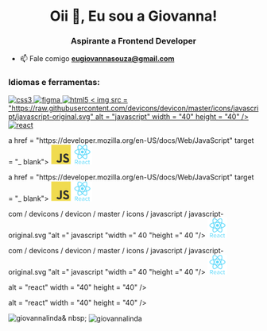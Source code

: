 <h1 align = "center"> Oii 👋, Eu sou a Giovanna! </h1>
<h3 align = "center"> Aspirante a Frontend Developer </h3>

- 📫 Fale comigo **eugiovannasouza@gmail.com**

<h3 align = "left"> Idiomas e ferramentas: </h3>
<p align = "left"> <a href="https://www.w3schools.com/css/" target="_blank"> <img src = "https://raw.githubusercontent.com/devicons/devicon /master/icons/css3/css3-original-wordmark.svg "alt =" css3 "width =" 40 "height =" 40 "/> </a> <a href =" https://www.figma.com / "target =" _ blank "> <img src =" https://www.vectorlogo.zone/logos/figma/figma-icon.svg "alt =" figma "width =" 40 "height =" 40 "/> </a> <a href="https://www.w3.org/html/" target="_blank"> <img src = "https://raw.githubusercontent.com/devicons/devicon/master/icons /html5/html5-original-wordmark.svg "alt ="html5 "width =" 40 "height =" 40 "/> </a> <a href="https://developer.mozilla.org/en-US/docs/Web/JavaScript" target="_blank"> < img src = "https://raw.githubusercontent.com/devicons/devicon/master/icons/javascript/javascript-original.svg" alt = "javascript" width = "40" height = "40" /> </ a > <a href="https://reactjs.org/" target="_blank"> <img src = "https://raw.githubusercontent.com/devicons/devicon/master/icons/react/react-original- wordmark.svg "alt =" react "width =" 40 "height =" 40 "/> </a> </p>a href = "https://developer.mozilla.org/en-US/docs/Web/JavaScript" target = "_ blank"> <img src = "https://raw.githubusercontent.com/devicons/devicon/master /icons/javascript/javascript-original.svg "alt =" javascript "width =" 40 "height =" 40 "/> </a> <a href =" https://reactjs.org/ "target =" _ em branco "> <img src =" https://raw.githubusercontent.com/devicons/devicon/master/icons/react/react-original-wordmark.svg "alt =" react "width =" 40 "height =" 40 " /> </a> </p>a href = "https://developer.mozilla.org/en-US/docs/Web/JavaScript" target = "_ blank"> <img src = "https://raw.githubusercontent.com/devicons/devicon/master /icons/javascript/javascript-original.svg "alt =" javascript "width =" 40 "height =" 40 "/> </a> <a href =" https://reactjs.org/ "target =" _ em branco "> <img src =" https://raw.githubusercontent.com/devicons/devicon/master/icons/react/react-original-wordmark.svg "alt =" react "width =" 40 "height =" 40 " /> </a> </p>com / devicons / devicon / master / icons / javascript / javascript-original.svg "alt =" javascript "width =" 40 "height =" 40 "/> </a> <a href =" https: // reactjs. org / "target =" _ blank "> <img src =" https://raw.githubusercontent.com/devicons/devicon/master/icons/react/react-original-wordmark.svg "alt =" react "width =" 40 "altura =" 40 "/> </a> </p>com / devicons / devicon / master / icons / javascript / javascript-original.svg "alt =" javascript "width =" 40 "height =" 40 "/> </a> <a href =" https: // reactjs. org / "target =" _ blank "> <img src =" https://raw.githubusercontent.com/devicons/devicon/master/icons/react/react-original-wordmark.svg "alt =" react "width =" 40 "altura =" 40 "/> </a> </p>alt = "react" width = "40" height = "40" /> </a> </p>alt = "react" width = "40" height = "40" /> </a> </p>

<p> <img align = "left" src = "https://github-readme-stats.vercel.app/api/top-langs?username=giovannalinda&show_icons=true&locale=en&layout=compact" alt = "giovannalinda" /> </p>

<p> & nbsp; <img align = "center" src = "https://github-readme-stats.vercel.app/api?username=giovannalinda&show_icons=true&locale=en" alt = "giovannalinda" /> </p>
